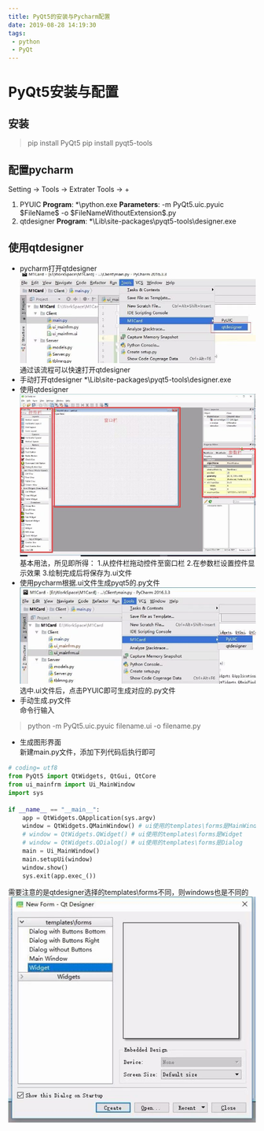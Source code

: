 ```yaml
---
title: PyQt5的安装与Pycharm配置
date: 2019-08-28 14:19:30
tags:
 - python
 - PyQt
---
```

# PyQt5安装与配置
## 安装
> pip install PyQt5
> pip install pyqt5-tools
## 配置pycharm
Setting -> Tools -> Extrater Tools -> +
1. PYUIC
**Program**: *\python.exe
**Parameters**: -m PyQt5.uic.pyuic \$FileName\$ -o \$FileNameWithoutExtension\$.py 
2. qtdesigner
**Program**: *\Lib\site-packages\pyqt5-tools\designer.exe
## 使用qtdesigner
* pycharm打开qtdesigner  
![pycharm设置qtdesigner](PyQt5的安装与Pycharm配置/pycharm设置qtdesigner.jpg)
通过该流程可以快速打开qtdesigner
* 手动打开qtdesigner 
*\Lib\site-packages\pyqt5-tools\designer.exe
* 使用qtdesigner
![qtdesigner界面](PyQt5的安装与Pycharm配置/qtdesigner界面.jpg)
基本用法，所见即所得：
1.从控件栏拖动控件至窗口栏
2.在参数栏设置控件显示效果
3.绘制完成后将保存为.ui文件
* 使用pycharm根据.ui文件生成pyqt5的.py文件
![根据PYUIC生成py文件](PyQt5的安装与Pycharm配置/根据PYUIC生成py文件.jpg)
选中.ui文件后，点击PYUIC即可生成对应的.py文件
* 手动生成.py文件  
命令行输入
>python -m PyQt5.uic.pyuic filename.ui -o filename.py  

* 生成图形界面  
新建main.py文件，添加下列代码后执行即可
```python
# coding= utf8
from PyQt5 import QtWidgets, QtGui, QtCore
from ui_mainfrm import Ui_MainWindow
import sys

if __name__ == "__main__":
    app = QtWidgets.QApplication(sys.argv)
    window = QtWidgets.QMainWindow() # ui使用的templates\forms是MainWindow
    # window = QtWidgets.QWidget() # ui使用的templates\forms是Widget
    # window = QtWidgets.QDialog() # ui使用的templates\forms是Dialog
    main = Ui_MainWindow()
    main.setupUi(window)
    window.show()
    sys.exit(app.exec_())
```
需要注意的是qtdesigner选择的templates\forms不同，则windows也是不同的
![qtdesigner的templates-forms](PyQt5的安装与Pycharm配置/qtdesigner的templates-forms.jpg)

 
 

